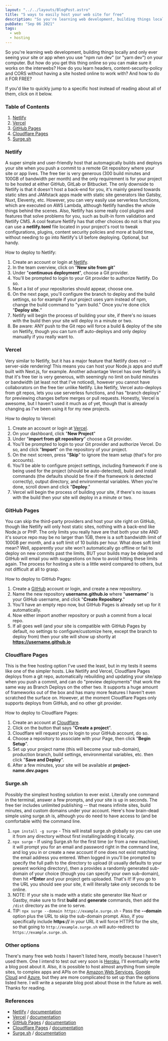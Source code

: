 ```yaml
---
layout: "../../layouts/BlogPost.astro"
title: "5 ways to easily host your web site for free"
description: "So you're learning web development, building things locally and only ever seeing your site or app when you run it on your computer. But how do you get this thing online so you can make sure it works on the interwebs? How do you learn headers, content-security-policy and CORS without having a site hosted online to work with? And how to do it FOR FREE?"
pubDate: "Sep 06 2021"
tags:
  - web
  - hosting
---
```


So you're learning web development, building things locally and only ever seeing your site or app when you use "npm run dev" (or "yarn dev") on your computer. But how do you get this thing online so you can make sure it works on the interwebs? How do you learn headers, content-security-policy and CORS without having a site hosted online to work with? And how to do it FOR FREE?

If you'd like to quickly jump to a specific host instead of reading about all of them, click on it below.

### Table of Contents

1. [Netlify](#netlify)
2. [Vercel](#vercel)
3. [GitHub Pages](#github)
4. [Cloudflare Pages](#cloudflare)
5. [Surge.sh](#surge)

<div id='netlify'/>

### Netlify

A super simple and user-friendly host that automagically builds and deploys your site when you push a commit to a remote Git repository where your site or app lives. The free tier is very generous (300 build minutes and 100GB of bandwidth per month) and the only requirement is for your project to be hosted at either GitHub, GitLab or Bitbucket. The only downside to Netlify is that it doesn't host a back-end for you, it's mainly geared towards static sites and JAMstack apps made with static site generators like Gatsby, Nuxt, Eleventy, etc. However, you can very easily use serverless functions, which are executed on AWS Lambda, although Netlify handles the whole things behind the scenes. Also, Netlify has some really cool plugins and features that solve problems for you, such as built-in form validation and Netlify CMS. A cool feature Netlify has that other choices do not is that you can use a **netlify.toml** file located in your project's root to tweak configurations, plugins, content security policies and more at build time, without needing to go into Netlify's UI before deploying. Optional, but handy.

How to deploy to Netlify:

1. Create an account or login at [Netlify](netlify.com).
2. In the team overview, click on "**New site from git**"
3. Under "**continuous deployment**", choose a Git provider.
4. You'll be prompted to login to your Git provider to authorize Netlify. Do so.
5. Next a list of your repositories should appear, choose one.
6. On the next page, you'll configure the branch to deploy and the build settings, so for example if your project uses yarn instead of npm, change the build command to "yarn build." Once you're done click "**Deploy site.**"
7. Netlify will begin the process of building your site, if there's no issues with the build then your site will deploy in a minute or two.
8. Be aware: ANY push to the Git repo will force a build & deploy of the site on Netlify, though you can turn off auto-deploys and only deploy manually if you really want to.

<div id='vercel'/>

### Vercel

Very similar to Netlify, but it has a major feature that Netlify does not -- server-side rendering! This means you can host your Node.js apps and stuff built with Next.js, for example. Another advantage Vercel has over Netlify is that it's free tier is very generous, with seemingly no limit on build minutes or bandwidth (at least not that I've noticed), however you cannot have collaborators on the free tier unlike Netlify. Like Netlify, Vercel auto-deploys from git repos, lets you use serverless functions, and has "branch deploys" for previewing changes before merges or pull requests. Honestly, Vercel is awesome, but I haven't used it much as of yet, though that is already changing as I've been using it for my new projects.

How to deploy to Vercel:

1. Create an account or login at [Vercel](https://vercel.com).
2. On your dashboard, click "**New Project**"
3. Under "**import from git repository**" choose a Git provider.
4. You'll be prompted to login to your Git provider and authorize Vercel. Do so, and click "**Import**" on the repository of your project.
5. On the next screen, press "**Skip**" to ignore the team setup (that's for pro accounts).
6. You'll be able to configure project settings, including framework if one is being used for the project (should be auto-detected), build and install commands (the defaults should be fine if the framework is detected correctly), output directory, and environmental variables. When you're done, scroll down and click "**Deploy**."
7. Vercel will begin the process of building your site, if there's no issues with the build then your site will deploy in a minute or two.

<div id='github'/>

### GitHub Pages

You can skip the third-party providers and host your site right on GitHub, though like Netlify will only host static sites, nothing with a back-end like Node.js or PHP. The only limits you really have are that both your site AND it's source repo may be no larger than 1GB, there is a soft bandwidth limit of 100GB per month, and a soft limit of 10 builds per hour. What does soft limit mean? Well, apparently your site won't automatically go offline or fail to deploy on new commits past the limits, BUT your builds may be delayed and GitHub will email you with suggestions on how to avoid hitting these limits again. The process for hosting a site is a little weird compared to others, but not difficult at all to grasp.

How to deploy to GitHub Pages:

1. Create a [GitHub](https://github.com) account or login, and create a new repository.
2. Name the new repository **username.github.io** where "**username**" is your GitHub username, and click "**Create Repository**."
3. You'll have an empty repo now, but GitHub Pages is already set up for it automatically.
4. Now either import another repository or push a commit from a local repo.
5. If all goes well (and your site is compatible with GitHub Pages by default, no settings to configure/customize here, except the branch to deploy from) then your site will show up shortly at **https://username.github.io**

<div id='cloudflare'/>

### Cloudflare Pages

This is the free hosting option I've used the least, but in my tests it seems like one of the simpler hosts. Like Netlify and Vercel, Cloudflare Pages deploys from a git repo, automatically rebuilding and updating your site/app when you push a commit, and can do "preview deployments" that work the same way as Branch Deploys on the other two. It supports a huge amount of frameworks out of the box and has many more features I haven't even scratched the surface on. However, at the moment Cloudflare Pages only supports deploys from GitHub, and no other git provider.

How to deploy to Cloudflare Pages:

1. Create an account at [Cloudflare](https://pages.cloudflare.com).
2. Click on the button that says "**Create a project**".
3. Cloudflare will request you to login to your GitHub account, do so.
4. Choose a repository to associate with your Page, then click "**Begin Setup**".
5. Set up your project name (this will become your sub-domain), production branch, build settings, environmental variables, etc. then click "**Save and Deploy**".
6. After a few minutes, your site will be available at **project-name.dev.pages**

<div id='surge'/>

### Surge.sh

Possibly the simplest hosting solution to ever exist. Literally one command in the terminal, answer a few prompts, and your site is up in seconds. The free tier includes unlimited publishing -- that means infinite sites, build minutes, and custom domains under your account. Here's how brain-dead simple using surge.sh is, although you do need to have access to (and be comfortable with) the command line.

1. `npm install -g surge` - This will install surge.sh globally so you can use it from any directory without first installing/adding it locally.
2. `npx surge` - If using Surge.sh for the first time (or from a new machine), it will prompt you for an email and password right in the command line, and log you in or create a new account if one does not exist matching the email address you entered. When logged in you'll be prompted to specify the full path to the directory to upload (it usually defaults to your present working directory), then a provides a randomly generated sub-domain of your choice (though you can specify your own sub-domain), then hit **⏎Enter** and your project gets uploaded. That's it! If you go to the URL you should see your site, it will literally take only seconds to be online.
3. NOTE: If your site is made with a static site generator like Nuxt or Gastby, make sure to first **build** and **generate** commands, then add the `/dist` directory as the one to serve.
4. TIP: `npx surge --domain https://example.surge.sh` - Pass the **--domain** option plus the URL to skip the sub-domain prompt. Also, if you specifically include **https://** in your URL it will force HTTPS for the site, so that going to `http://example.surge.sh` will auto-redirect to `https://example.surge.sh`.

### Other options

There's many free web hosts I haven't listed here, mostly because I haven't used them. One I intend to test out very soon is [Heroku](https://heroku.com), I'll eventually write a blog post about it. Also, it is possible to host almost anything from simple sites, to complex apps and APIs on the [Amazon Web Services](https://aws.amazon.com), [Google Cloud](https://cloud.google.com) and [Azure](https://azure.microsoft.com), but they are more complicated to set up than the options listed here. I will write a separate blog post about those in the future as well. Thanks for reading.

### References

- [Netlify](https://netlify.com) / [documentation](https://docs.netlify.com)
- [Vercel](https://vercel.com) / [documentation](https://vercel.com/docs)
- [GitHub Pages](https://pages.github.com) / [documentation](https://docs.github.com/en/pages)
- [Cloudflare Pages](https://pages.cloudflare.com) / [documentation](https://developers.cloudflare.com/pages)
- [Surge.sh](https://surge.sh) / [documentation](https://surge.sh/help)
